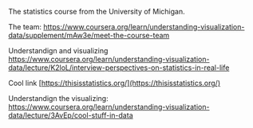 The statistics course from the University of Michigan.

The team:
https://www.coursera.org/learn/understanding-visualization-data/supplement/mAw3e/meet-the-course-team

Understandign and visualizing
https://www.coursera.org/learn/understanding-visualization-data/lecture/K2loL/interview-perspectives-on-statistics-in-real-life

Cool link [https://thisisstatistics.org/](https://thisisstatistics.org/) 

Understandign the visualizing:
https://www.coursera.org/learn/understanding-visualization-data/lecture/3AvEp/cool-stuff-in-data

